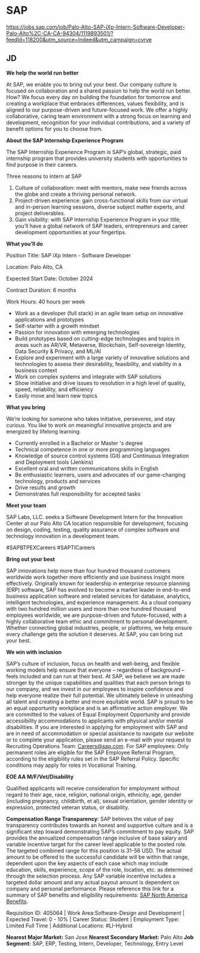 # SAP

https://jobs.sap.com/job/Palo-Alto-SAP-iXp-Intern-Software-Developer-Palo-Alto%2C-CA-CA-94304/1119893501/?feedId=118200&utm_source=Indeed&utm_campaign=cvrve

## JD

**We help the world run better**


At SAP, we enable you to bring out your best. Our company culture is focused on collaboration and a shared passion to help the world run better. How? We focus every day on building the foundation for tomorrow and creating a workplace that embraces differences, values flexibility, and is aligned to our purpose-driven and future-focused work. We offer a highly collaborative, caring team environment with a strong focus on learning and development, recognition for your individual contributions, and a variety of benefit options for you to choose from. 

 

**About the SAP Internship Experience Program**

 

The SAP Internship Experience Program is SAP’s global, strategic, paid internship program that provides university students with opportunities to find purpose in their careers.

 

Three reasons to intern at SAP

1. Culture of collaboration: meet with mentors, make new friends across the globe and create a thriving personal network.
2. Project-driven experience: gain cross-functional skills from our virtual and in-person learning sessions, diverse subject matter experts, and project deliverables.
3. Gain visibility: with SAP Internship Experience Program in your title, you’ll have a global network of SAP leaders, entrepreneurs and career development opportunities at your fingertips.

 

**What you’ll do**

 

Position Title: SAP iXp Intern - Software Developer

 

Location: Palo Alto, CA

 

Expected Start Date: October 2024

 

Contract Duration: 6 months

 

Work Hours: 40 hours per week

 

- Work as a developer (full stack) in an agile team setup on innovative applications and prototypes
- Self-starter with a growth mindset
- Passion for innovation with emerging technologies
- Build prototypes based on cutting-edge technologies and topics in areas such as AR/VR, Metaverse, Blockchain, Self-sovereign Identity, Data Security & Privacy, and ML/AI
- Explore and experiment with a large variety of innovative solutions and technologies to assess their desirability, feasibility, and viability in a business context
- Work on complex systems and integrate with SAP solutions
- Show initiative and drive issues to resolution in a high level of quality, speed, reliability, and efficiency
- Easily move and learn new topics
   

**What you bring**

 

We’re looking for someone who takes initiative, perseveres, and stay curious. You like to work on meaningful innovative projects and are energized by lifelong learning.

 

- Currently enrolled in a Bachelor or Master 's degree
- Technical competence in one or more programming languages 
- Knowledge of source control systems (Git) and Continuous Integration and Deployment tools (Jenkins)
- Excellent oral and written communications skills in English
- Be enthusiastic learners, users and advocates of our game-changing technology, products and services
- Drive results and growth
- Demonstrates full responsibility for accepted tasks
   

**Meet your team**

 

SAP Labs, LLC. seeks a Software Development Intern for the Innovation Center at our Palo Alto CA location responsible for development, focusing on design, coding, testing, quality assurance of complex software and technology innovation in a development team.

 

\#SAPBTPEXCareers #SAPTICareers



**Bring out your best**

SAP innovations help more than four hundred thousand customers worldwide work together more efficiently and use business insight more effectively. Originally known for leadership in enterprise resource planning (ERP) software, SAP has evolved to become a market leader in end-to-end business application software and related services for database, analytics, intelligent technologies, and experience management. As a cloud company with two hundred million users and more than one hundred thousand employees worldwide, we are purpose-driven and future-focused, with a highly collaborative team ethic and commitment to personal development. Whether connecting global industries, people, or platforms, we help ensure every challenge gets the solution it deserves. At SAP, you can bring out your best. 

 

**We win with inclusion**

SAP’s culture of inclusion, focus on health and well-being, and flexible working models help ensure that everyone – regardless of background – feels included and can run at their best. At SAP, we believe we are made stronger by the unique capabilities and qualities that each person brings to our company, and we invest in our employees to inspire confidence and help everyone realize their full potential. We ultimately believe in unleashing all talent and creating a better and more equitable world.
SAP is proud to be an equal opportunity workplace and is an affirmative action employer. We are committed to the values of Equal Employment Opportunity and provide accessibility accommodations to applicants with physical and/or mental disabilities. If you are interested in applying for employment with SAP and are in need of accommodation or special assistance to navigate our website or to complete your application, please send an e-mail with your request to Recruiting Operations Team: Careers@sap.com.
For SAP employees: Only permanent roles are eligible for the SAP Employee Referral Program, according to the eligibility rules set in the SAP Referral Policy. Specific conditions may apply for roles in Vocational Training.

 

**EOE AA M/F/Vet/Disability**

Qualified applicants will receive consideration for employment without regard to their age, race, religion, national origin, ethnicity, age, gender (including pregnancy, childbirth, et al), sexual orientation, gender identity or expression, protected veteran status, or disability.

 

**Compensation Range Transparency**: SAP believes the value of pay transparency contributes towards an honest and supportive culture and is a significant step toward demonstrating SAP’s commitment to pay equity. SAP provides the annualized compensation range inclusive of base salary and variable incentive target for the career level applicable to the posted role. The targeted combined range for this position is 31-56 USD. The actual amount to be offered to the successful candidate will be within that range, dependent upon the key aspects of each case which may include education, skills, experience, scope of the role, location, etc. as determined through the selection process. Any SAP variable incentive includes a targeted dollar amount and any actual payout amount is dependent on company and personal performance. Please reference this link for a summary of SAP benefits and eligibility requirements: [SAP North America Benefits](https://www.sapnorthamericabenefits.com/en/public/welcome).

 

Requisition ID: 405064 | Work Area:Software-Design and Development | Expected Travel: 0 - 10% | Career Status: Student | Employment Type: Limited Full Time | Additional Locations: #LI-Hybrid




**Nearest Major Market:** San Jose
**Nearest Secondary Market:** Palo Alto
**Job Segment:** SAP, ERP, Testing, Intern, Developer, Technology, Entry Level